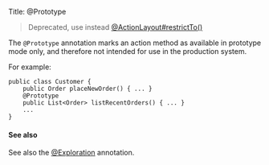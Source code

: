 Title: @Prototype

> Deprecated, use instead [@ActionLayout#restrictTo()](./ActionLayout.html)

The `@Prototype` annotation marks an action method as available in
prototype mode only, and therefore not intended for use in the
production system.

For example:

    public class Customer {
        public Order placeNewOrder() { ... }
        @Prototype
        public List<Order> listRecentOrders() { ... }
        ...
    }

    
#### See also

See also the [@Exploration](./exploration.html) annotation.

